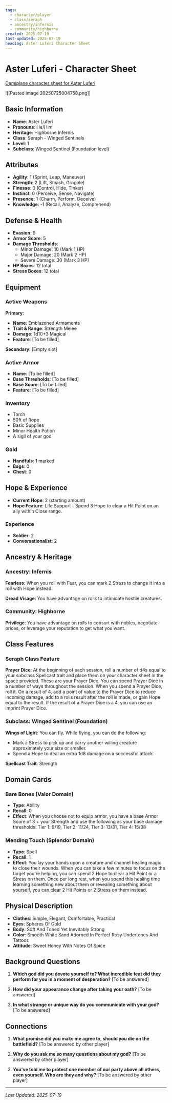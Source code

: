 ```yaml
---
tags:
  - character/player
  - class/seraph
  - ancestry/infernis
  - community/highborne
created: 2025-07-19
last-updated: 2025-07-19
heading: Aster Luferi Character Sheet
---
```

# Aster Luferi - Character Sheet

[Demiplane character sheet for Aster Luferi](https://app.demiplane.com/nexus/daggerheart/character-sheet/a2ddf623-6adb-46d0-ac9d-646240f5c9ec)

![[Pasted image 20250725004758.png]]
## Basic Information
- **Name**: Aster Luferi
- **Pronouns**: He/Him
- **Heritage**: Highborne Infernis
- **Class**: Seraph - Winged Sentinels
- **Level**: 1
- **Subclass**: Winged Sentinel (Foundation level)

## Attributes
- **Agility**: 1 (Sprint, Leap, Maneuver)
- **Strength**: 2 (Lift, Smash, Grapple)
- **Finesse**: 0 (Control, Hide, Tinker)
- **Instinct**: 0 (Perceive, Sense, Navigate)
- **Presence**: 1 (Charm, Perform, Deceive)
- **Knowledge**: -1 (Recall, Analyze, Comprehend)

## Defense & Health
- **Evasion**: 9
- **Armor Score**: 5
- **Damage Thresholds**:
  - Minor Damage: 10 (Mark 1 HP)
  - Major Damage: 20 (Mark 2 HP)
  - Severe Damage: 30 (Mark 3 HP)
- **HP Boxes**: 12 total
- **Stress Boxes**: 12 total

## Equipment

### Active Weapons
**Primary**: 
- **Name**: Emblazoned Armaments
- **Trait & Range**: Strength Melee
- **Damage**: 1d10+3 Magical
- **Feature**: [To be filled]

**Secondary**: [Empty slot]

### Active Armor
- **Name**: [To be filled]
- **Base Thresholds**: [To be filled]
- **Base Score**: [To be filled]
- **Feature**: [To be filled]

### Inventory
- Torch
- 50ft of Rope
- Basic Supplies
- Minor Health Potion
- A sigil of your god

### Gold
- **Handfuls**: 1 marked
- **Bags**: 0
- **Chest**: 0

## Hope & Experience
- **Current Hope**: 2 (starting amount)
- **Hope Feature**: Life Support - Spend 3 Hope to clear a Hit Point on an ally within Close range.

### Experience
- **Soldier**: 2
- **Conversationalist**: 2

## Ancestry & Heritage

### Ancestry: Infernis
**Fearless**: When you roll with Fear, you can mark 2 Stress to change it into a roll with Hope instead.

**Dread Visage**: You have advantage on rolls to intimidate hostile creatures.

### Community: Highborne
**Privilege**: You have advantage on rolls to consort with nobles, negotiate prices, or leverage your reputation to get what you want.

## Class Features

### Seraph Class Feature
**Prayer Dice**: At the beginning of each session, roll a number of d4s equal to your subclass Spellcast trait and place them on your character sheet in the space provided. These are your Prayer Dice. You can spend Prayer Dice in a number of ways throughout the session. When you spend a Prayer Dice, roll it. On a result of 4, add a point of value to the Prayer Dice to reduce incoming damage, add to a rolls result after the roll is made, or gain Hope equal to the result. If the result of a Prayer Dice is a 4, you can use an imprint Prayer Dice.

### Subclass: Winged Sentinel (Foundation)
**Wings of Light**: You can fly. While flying, you can do the following:
- Mark a Stress to pick up and carry another willing creature approximately your size or smaller.
- Spend a Hope to deal an extra 1d8 damage on a successful attack.

**Spellcast Trait**: Strength

## Domain Cards

### Bare Bones (Valor Domain)
- **Type**: Ability
- **Recall**: 0
- **Effect**: When you choose not to equip armor, you have a base Armor Score of 3 + your Strength and use the following as your base damage thresholds: Tier 1: 9/19, Tier 2: 11/24, Tier 3: 13/31, Tier 4: 15/38

### Mending Touch (Splendor Domain)
- **Type**: Spell
- **Recall**: 1
- **Effect**: You lay your hands upon a creature and channel healing magic to close their wounds. When you can take a few minutes to focus on the target you're helping, you can spend 2 Hope to clear a Hit Point or a Stress on them. Once per long rest, when you spend this healing time learning something new about them or revealing something about yourself, you can clear 2 Hit Points or 2 Stress on them instead.

## Physical Description
- **Clothes**: Simple, Elegant, Comfortable, Practical
- **Eyes**: Spheres Of Gold
- **Body**: Soft And Toned Yet Inevitably Strong
- **Color**: Smooth White Sand Adorned In Perfect Rosy Undertones And Tattoos
- **Attitude**: Sweet Honey With Notes Of Spice

## Background Questions
1. **Which god did you devote yourself to? What incredible feat did they perform for you in a moment of desperation?**
   [To be answered]

2. **How did your appearance change after taking your oath?**
   [To be answered]

3. **In what strange or unique way do you communicate with your god?**
   [To be answered]

## Connections
1. **What promise did you make me agree to, should you die on the battlefield?**
   [To be answered by other player]

2. **Why do you ask me so many questions about my god?**
   [To be answered by other player]

3. **You've told me to protect one member of our party above all others, even yourself. Who are they and why?**
   [To be answered by other player]

---
*Last Updated: 2025-07-19*